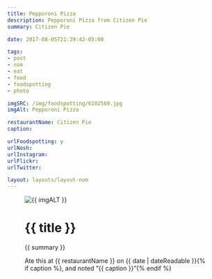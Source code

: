 ```yaml
---
title: Pepporoni Pizza
description: Pepporoni Pizza from Citizen Pie
summary: Citizen Pie

date: 2017-08-05T21:39:42-05:00

tags:
- post
- nom
- eat
- food
- foodspotting
- photo

imgSRC: /img/foodspotting/6102569.jpg
imgAlt: Pepporoni Pizza

restaurantName: Citizen Pie
caption:

urlFoodspotting: y
urlNosh:
urlInstagram:
urlFlickr:
urlTwitter:

layout: layouts/layout-nom
---
```

<figure class="nom">
	<img class="u-photo img-border" src="{{ imgSRC }}" alt="{{ imgALT }}">
	<figcaption>
		<h1 class="title p-name">{{ title }}</h1>
		<p class="summary">{{ summary }}</p>
		<p>Ate this at {{ restaurantName }} on <time class="dt-published" datetime="{{ date | dateIso }}">{{ date | dateReadable }}</time>{% if caption %}, and noted <q class="caption">{{ caption }}</q>{% endif %}
	</figcaption>
</figure>